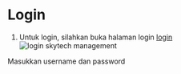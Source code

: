 # Login
1. Untuk login, silahkan buka halaman login [login](https://v2db.skytech.id/ "login")
![login skytech management](https://user-images.githubusercontent.com/79192608/207768245-c5402174-2845-4031-81a4-48a7d7d20d79.jpg)



Masukkan username dan password 


